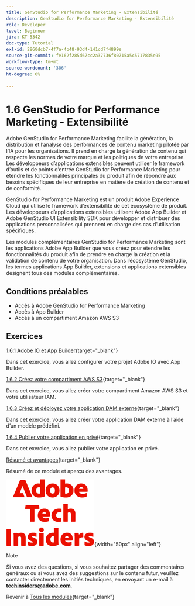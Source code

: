 ```yaml
---
title: GenStudio for Performance Marketing - Extensibilité
description: GenStudio for Performance Marketing - Extensibilité
role: Developer
level: Beginner
jira: KT-5342
doc-type: Tutorial
exl-id: 2860dcb7-4f7a-4b48-93d4-141cd7f4899e
source-git-commit: fe162f285d67cc2a37736f80715a5c5717835e95
workflow-type: tm+mt
source-wordcount: '306'
ht-degree: 0%

---
```


# 1.6 GenStudio for Performance Marketing - Extensibilité

Adobe GenStudio for Performance Marketing facilite la génération, la distribution et l’analyse des performances de contenu marketing pilotée par l’IA pour les organisations. Il prend en charge la génération de contenu qui respecte les normes de votre marque et les politiques de votre entreprise. Les développeurs d’applications extensibles peuvent utiliser le framework d’outils et de points d’entrée GenStudio for Performance Marketing pour étendre les fonctionnalités principales du produit afin de répondre aux besoins spécifiques de leur entreprise en matière de création de contenu et de conformité.

GenStudio for Performance Marketing est un produit Adobe Experience Cloud qui utilise le framework d’extensibilité de cet écosystème de produit. Les développeurs d’applications extensibles utilisent Adobe App Builder et Adobe GenStudio UI Extensibility SDK pour développer et distribuer des applications personnalisées qui prennent en charge des cas d’utilisation spécifiques.

Les modules complémentaires GenStudio for Performance Marketing sont les applications Adobe App Builder que vous créez pour étendre les fonctionnalités du produit afin de prendre en charge la création et la validation de contenu de votre organisation. Dans l’écosystème GenStudio, les termes applications App Builder, extensions et applications extensibles désignent tous des modules complémentaires.

## Conditions préalables

- Accès à Adobe GenStudio for Performance Marketing
- Accès à App Builder
- Accès à un compartiment Amazon AWS S3

## Exercices

[1.6.1 Adobe IO et App Builder](./ex1.md){target="_blank"}

Dans cet exercice, vous allez configurer votre projet Adobe IO avec App Builder.

[1.6.2 Créez votre compartiment AWS S3](./ex2.md){target="_blank"}

Dans cet exercice, vous allez créer votre compartiment Amazon AWS S3 et votre utilisateur IAM.

[1.6.3 Créez et déployez votre application DAM externe](./ex3.md){target="_blank"}

Dans cet exercice, vous allez créer votre application DAM externe à l’aide d’un modèle prédéfini.

[1.6.4 Publier votre application en privé](./ex4.md){target="_blank"}

Dans cet exercice, vous allez publier votre application en privé.

[Résumé et avantages](./summary.md){target="_blank"}

Résumé de ce module et aperçu des avantages.

![Insiders de la technologie &#x200B;](./../../../assets/images/techinsiders.png){width="50px" align="left"}

>[!NOTE]
>
>Si vous avez des questions, si vous souhaitez partager des commentaires généraux ou si vous avez des suggestions sur le contenu futur, veuillez contacter directement les initiés techniques, en envoyant un e-mail à **techinsiders@adobe.com**.

Revenir à [Tous les modules](../../../overview.md){target="_blank"}
